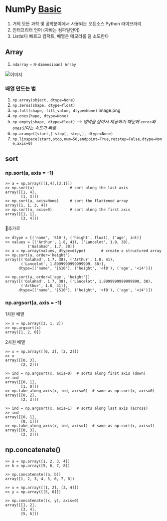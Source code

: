 # NumPy [Basic](https://numpy.org/devdocs/user/absolute_beginners.html)
1. 거의 모든 과학 및 공학분야에서 사용되는 오픈소스 Python 라이브러리
2. 인터프리터 언어 (자바는 컴파일언어)
3. List보다 빠르고 컴팩트, 배열은 메모리를 덜 소모한다
## Array
1. `ndarray` = `N-dimensioanl Array`  

 ![이미지](https://numpy.org/devdocs/_images/threefundamental.png)  
### 배열 만드는 법
1.  `np.array(object, dtype=None)`
2.  `np.zeros(shape, dtype=float)`
3.  `np.full(shape, fill_value, dtype=None)`
    image.png
4.  `np.ones(hape, dtype=None)`
5.  `np.empty(shape, dtype=float)` --> _영역을 잡아서 제공하기 때문에 `zeros`와 `ones`보다는 속도가 빠름_
6.  `np.arange([start,] stop[, step,], dtype=None)`
7.  `np.linspace(start,stop,num=50,endpoint=True,retstep=False,dtype=None,axis=0)`

## sort
### np.sort(a, axis = -1)
```
>> a = np.array([[1,4],[3,1]])
>> np.sort(a)                # sort along the last axis
array([[1, 4],
       [1, 3]])
>> np.sort(a, axis=None)     # sort the flattened array
array([1, 1, 3, 4])
>> np.sort(a, axis=0)        # sort along the first axis
array([[1, 1],
       [3, 4]])
```

🧐추가로 
```
>> dtype = [('name', 'S10'), ('height', float), ('age', int)]
>> values = [('Arthur', 1.8, 41), ('Lancelot', 1.9, 38),
          ('Galahad', 1.7, 38)]
>> a = np.array(values, dtype=dtype)       # create a structured array
>> np.sort(a, order='height')                        
array([('Galahad', 1.7, 38), ('Arthur', 1.8, 41),
       ('Lancelot', 1.8999999999999999, 38)],
      dtype=[('name', '|S10'), ('height', '<f8'), ('age', '<i4')])

>> np.sort(a, order=['age', 'height'])               
array([('Galahad', 1.7, 38), ('Lancelot', 1.8999999999999999, 38),
       ('Arthur', 1.8, 41)],
      dtype=[('name', '|S10'), ('height', '<f8'), ('age', '<i4')])
```
### np.argsort(a, axis = -1)
1차원 배열
```
>> x = np.array([3, 1, 2])
>> np.argsort(x)
array([1, 2, 0])
```
2차원 배열
```
>> x = np.array([[0, 3], [2, 2]])
>> x
array([[0, 3],
       [2, 2]])

>> ind = np.argsort(x, axis=0)  # sorts along first axis (down)
>> ind
array([[0, 1],
       [1, 0]])
>> np.take_along_axis(x, ind, axis=0)  # same as np.sort(x, axis=0)
array([[0, 2],
       [2, 3]])

>> ind = np.argsort(x, axis=1)  # sorts along last axis (across)
>> ind
array([[0, 1],
       [0, 1]])
>> np.take_along_axis(x, ind, axis=1)  # same as np.sort(x, axis=1)
array([[0, 3],
       [2, 2]])
```
##  np.concatenate()
```
>> a = np.array([1, 2, 3, 4])
>> b = np.array([5, 6, 7, 8])

>> np.concatenate((a, b))
array([1, 2, 3, 4, 5, 6, 7, 8])
```
```
>> x = np.array([[1, 2], [3, 4]])
>> y = np.array([[5, 6]])

>> np.concatenate((x, y), axis=0)
array([[1, 2],
       [3, 4],
       [5, 6]])
```
